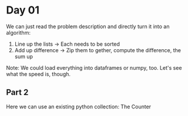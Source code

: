 # Day 01

We can just read the problem description and directly turn it into an algorithm:

1. Line up the lists -> Each needs to be sorted
2. Add up difference -> Zip them to gether, compute the difference, the sum up

Note: We could load everything into dataframes or numpy, too. Let's see what the speed is, though.

## Part 2

Here we can use an existing python collection: The Counter
